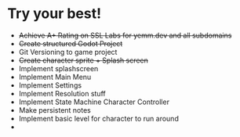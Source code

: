 # Try your best!

- ~~Achieve A+ Rating on SSL Labs for yemm.dev and all subdomains~~
- ~~Create structured Godot Project~~
- Git Versioning to game project
- ~~Create character sprite + Splash screen~~
- Implement splashscreen
- Implement Main Menu
- Implement Settings
- Implement Resolution stuff
- Implement State Machine Character Controller
- Make persistent notes
- Implement basic level for character to run around
- 
